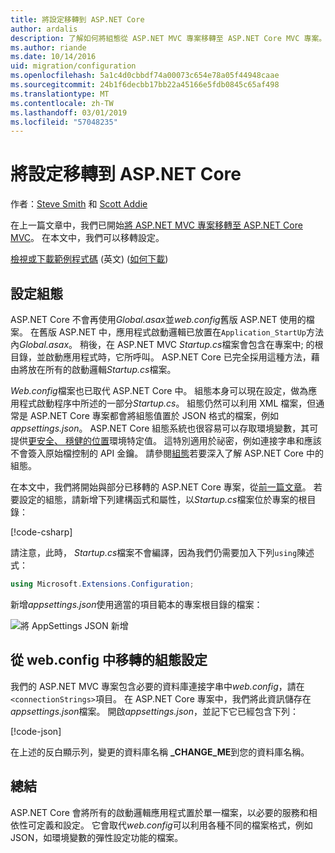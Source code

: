 ```yaml
---
title: 將設定移轉到 ASP.NET Core
author: ardalis
description: 了解如何將組態從 ASP.NET MVC 專案移轉至 ASP.NET Core MVC 專案。
ms.author: riande
ms.date: 10/14/2016
uid: migration/configuration
ms.openlocfilehash: 5a1c4d0cbbdf74a00073c654e78a05f44948caae
ms.sourcegitcommit: 24b1f6decbb17bb22a45166e5fdb0845c65af498
ms.translationtype: MT
ms.contentlocale: zh-TW
ms.lasthandoff: 03/01/2019
ms.locfileid: "57048235"
---
```

# <a name="migrate-configuration-to-aspnet-core"></a>將設定移轉到 ASP.NET Core

作者：[Steve Smith](https://ardalis.com/) 和 [Scott Addie](https://scottaddie.com)

在上一篇文章中，我們已開始[將 ASP.NET MVC 專案移轉至 ASP.NET Core MVC](xref:migration/mvc)。 在本文中，我們可以移轉設定。

[檢視或下載範例程式碼](https://github.com/aspnet/Docs/tree/master/aspnetcore/migration/configuration/samples) \(英文\) ([如何下載](xref:index#how-to-download-a-sample))

## <a name="setup-configuration"></a>設定組態

ASP.NET Core 不會再使用*Global.asax*並*web.config*舊版 ASP.NET 使用的檔案。 在舊版 ASP.NET 中，應用程式啟動邏輯已放置在`Application_StartUp`方法內*Global.asax*。 稍後，在 ASP.NET MVC *Startup.cs*檔案會包含在專案中; 的根目錄，並啟動應用程式時，它所呼叫。 ASP.NET Core 已完全採用這種方法，藉由將放在所有的啟動邏輯*Startup.cs*檔案。

*Web.config*檔案也已取代 ASP.NET Core 中。 組態本身可以現在設定，做為應用程式啟動程序中所述的一部分*Startup.cs*。 組態仍然可以利用 XML 檔案，但通常是 ASP.NET Core 專案都會將組態值置於 JSON 格式的檔案，例如*appsettings.json*。 ASP.NET Core 組態系統也很容易可以存取環境變數，其可提供[更安全、 穩健的位置](xref:security/app-secrets)環境特定值。 這特別適用於祕密，例如連接字串和應該不會簽入原始檔控制的 API 金鑰。 請參閱[組態](xref:fundamentals/configuration/index)若要深入了解 ASP.NET Core 中的組態。

在本文中，我們將開始與部分已移轉的 ASP.NET Core 專案，從[前一篇文章](xref:migration/mvc)。 若要設定的組態，請新增下列建構函式和屬性，以*Startup.cs*檔案位於專案的根目錄：

[!code-csharp[](configuration/samples/WebApp1/src/WebApp1/Startup.cs?range=11-16)]

請注意，此時， *Startup.cs*檔案不會編譯，因為我們仍需要加入下列`using`陳述式：

```csharp
using Microsoft.Extensions.Configuration;
```

新增*appsettings.json*使用適當的項目範本的專案根目錄的檔案：

![將 AppSettings JSON 新增](configuration/_static/add-appsettings-json.png)

## <a name="migrate-configuration-settings-from-webconfig"></a>從 web.config 中移轉的組態設定

我們的 ASP.NET MVC 專案包含必要的資料庫連接字串中*web.config*，請在`<connectionStrings>`項目。 在 ASP.NET Core 專案中，我們將此資訊儲存在*appsettings.json*檔案。 開啟*appsettings.json*，並記下它已經包含下列：

[!code-json[](../migration/configuration/samples/WebApp1/src/WebApp1/appsettings.json?highlight=4)]

在上述的反白顯示列，變更的資料庫名稱 **_CHANGE_ME**到您的資料庫名稱。

## <a name="summary"></a>總結

ASP.NET Core 會將所有的啟動邏輯應用程式置於單一檔案，以必要的服務和相依性可定義和設定。 它會取代*web.config*可以利用各種不同的檔案格式，例如 JSON，如環境變數的彈性設定功能的檔案。
